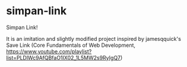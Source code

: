 # simpan-link
Simpan Link!

It is an imitation and slightly modified project inspired by jamesqquick's Save Link (Core Fundamentals of Web Development, https://www.youtube.com/playlist?list=PLDlWc9AfQBfaO1IX02_1L5MW2s9RyIgQ7)
